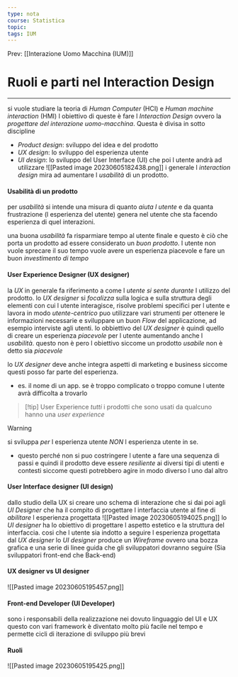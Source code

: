 ```yaml
---
type: nota
course: Statistica
topic: 
tags: IUM
---
```


Prev: [[Interazione Uomo Macchina (IUM)]]

# Ruoli e parti nel Interaction Design
---
si vuole studiare la teoria di _Human Computer_ (HCI) e _Human machine interaction_ (HMI) l obiettivo di queste è fare l _Interaction Design_ ovvero la _progettare del interazione uomo-macchina_. Questa è divisa in sotto discipline
- _Product design_: sviluppo del idea e del prodotto
- _UX design_: lo sviluppo del esperienza utente
- _UI design_: lo sviluppo del User Interface (UI) che poi l utente andrà ad utilizzare
![[Pasted image 20230605182438.png]]
i generale l _interaction design_ mira ad aumentare l _usabilità_ di un prodotto.

#### Usabilità di un prodotto 
per _usabilità_ si intende una misura di quanto _aiuta l utente_ e da quanta frustrazione (l esperienza del utente) genera nel utente che sta facendo esperienza di quel interazioni.

una buona _usabilità_ fa risparmiare tempo al utente finale e questo è ciò che porta un prodotto ad essere considerato un _buon prodotto_. l utente non vuole sprecare il suo tempo vuole avere un esperienza piacevole e fare un buon _investimento di tempo_


#### User Experience Designer (UX designer)
la _UX_ in generale fa riferimento a come l _utente si sente durante_ l utilizzo del prodotto.
lo _UX designer_ si _focalizza_ sulla logica e sulla struttura degli elementi con cui l utente interagisce, risolve problemi specifici per l utente e lavora in modo _utente-centrico_
puo utilizzare vari strumenti per ottenere le informazioni necessarie e sviluppare un buon _Flow_ del applicazione, ad esempio interviste agli utenti.
lo obbiettivo del _UX designer_ è quindi quello di creare un esperienza _piacevole_ per l utente aumentando anche l _usabilità_.
questo non è pero l obiettivo siccome un prodotto _usabile_ non è detto sia _piacevole_

lo _UX designer_ deve anche integra aspetti di marketing e business siccome questi posso far parte del esperienza. 
- es.  il nome di un app. se è troppo complicato o troppo comune l utente avrà difficolta a trovarlo


> [!tip] User Experience
> _tutti_ i prodotti che sono usati da qualcuno hanno una _user experience_  

> [!warning]
>  si sviluppa _per_ l esperienza utente _NON_ l esperienza utente in se. 
>  - questo perché non si puo costringere l utente a fare una sequenza di passi e quindi il prodotto deve essere _resiliente_ ai diversi tipi di utenti e contesti siccome questi potrebbero agire in modo diverso l uno dal altro


#### User Interface designer (UI design)
dallo studio della UX si creare uno schema di interazione che si dai poi agli _UI Designer_  che ha il compito di progettare l interfaccia utente al fine di _abilitare_ l esperienza progettata 
![[Pasted image 20230605194025.png]]
lo _UI designer_ ha lo obiettivo di progettare l aspetto estetico e la struttura del interfaccia. cosi che l utente sia indotto a seguire l esperienza progettata dal _UX designer_
lo _UI designer_ produce un _Wireframe_ ovvero una bozza grafica e una serie di linee guida che gli sviluppatori dovranno seguire (Sia sviluppatori front-end che Back-end)


#### UX designer vs UI designer
![[Pasted image 20230605195457.png]]

#### Front-end Developer (UI Developer)
sono i responsabili della realizzazione nei dovuto linguaggio del UI e UX 
questo con vari framework è diventato molto più facile nel tempo e permette cicli di iterazione di sviluppo più brevi

#### Ruoli 
![[Pasted image 20230605195425.png]]